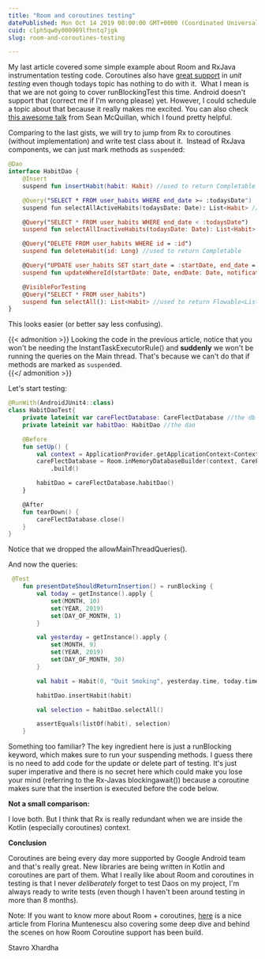 ```yaml
---
title: "Room and coroutines testing"
datePublished: Mon Oct 14 2019 08:00:00 GMT+0000 (Coordinated Universal Time)
cuid: clph5qw0y000909lfhntq7jgk
slug: room-and-coroutines-testing

---
```



My last article covered some simple example about Room and RxJava instrumentation testing code. Coroutines also have [great support](https://github.com/Kotlin/kotlinx.coroutines/tree/master/kotlinx-coroutines-test) in _unit testing_ even though todays topic has nothing to do with it.  What I mean is that we are not going to cover runBlockingTest this time. Android doesn't support that (correct me if I'm wrong please) yet. However, I could schedule a topic about that because it really makes me excited. You can also check [this awesome talk](https://www.droidcon.com/media-detail?video=352671106) from Sean McQuillan, which I found pretty helpful.

Comparing to the last gists, we will try to jump from Rx to coroutines (without implementation) and write test class about it.  Instead of RxJava components, we can just mark methods as `suspend`ed:

```kotlin
@Dao
interface HabitDao {
    @Insert
    suspend fun insertHabit(habit: Habit) //used to return Completable

    @Query("SELECT * FROM user_habits WHERE end_date >= :todaysDate")
    suspend fun selectAllActiveHabits(todaysDate: Date): List<Habit> //used to return Flowable<List<Habit>>

    @Query("SELECT * FROM user_habits WHERE end_date < :todaysDate")
    suspend fun selectAllInactiveHabits(todaysDate: Date): List<Habit> //used to return Flowable<List<Habit>>

    @Query("DELETE FROM user_habits WHERE id = :id")
    suspend fun deleteHabit(id: Long) //used to return Completable

    @Query("UPDATE user_habits SET start_date = :startDate, end_date = :endDate , receive_notification = :notification WHERE id = :id")
    suspend fun updateWhereId(startDate: Date, endDate: Date, notification: Boolean, id: Long) //used to return Completable

    @VisibleForTesting
    @Query("SELECT * FROM user_habits")
    suspend fun selectAll(): List<Habit> //used to return Flowable<List<Habit>>
}
```

This looks easier (or better say less confusing).

{{< admonition >}}
Looking the code in the previous article, notice that you won't be needing the InstantTaskExecutorRule() and **suddenly** we won't be running the queries on the Main thread. That's because we can't do that if methods are marked as `suspend`ed.  
{{</ admonition >}}

Let's start testing:

```kotlin
@RunWith(AndroidJUnit4::class)
class HabitDaoTest{
    private lateinit var careFlectDatabase: CareFlectDatabase //the db instance
    private lateinit var habitDao: HabitDao //the dao

    @Before
    fun setUp() {
        val context = ApplicationProvider.getApplicationContext<Context>()
        careFlectDatabase = Room.inMemoryDatabaseBuilder(context, CareFlectDatabase::class.java)
            .build()

        habitDao = careFlectDatabase.habitDao()
    }

    @After
    fun tearDown() {
        careFlectDatabase.close()
    }
}
```

Notice that we dropped the allowMainThreadQueries().

And now the queries:

```kotlin
 @Test
    fun presentDateShouldReturnInsertion() = runBlocking {
        val today = getInstance().apply {
            set(MONTH, 10)
            set(YEAR, 2019)
            set(DAY_OF_MONTH, 1)
        }

        val yesterday = getInstance().apply {
            set(MONTH, 9)
            set(YEAR, 2019)
            set(DAY_OF_MONTH, 30)
        }

        val habit = Habit(0, "Quit Smoking", yesterday.time, today.time, true)

        habitDao.insertHabit(habit)

        val selection = habitDao.selectAll()

        assertEquals(listOf(habit), selection)
    }
```

Something too familiar? The key ingredient here is just a runBlocking keyword, which makes sure to run your suspending methods. I guess there is no need to add code for the update or delete part of testing. It's just super imperative and there is no secret here which could make you lose your mind (referring to the Rx-Javas blockingawait()) because a coroutine makes sure that the insertion is executed before the code below.

**Not a small comparison:**

I love both. But I think that Rx is really redundant when we are inside the Kotlin (especially coroutines) context.

**Conclusion**

Coroutines are being every day more supported by Google Android team and that's really great. New libraries are being written in Kotlin and coroutines are part of them. What I really like about Room and coroutines in testing is that I never _deliberately_ forget to test Daos on my project, I'm always ready to write tests (even though I haven't been around testing in more than 8 months).

Note: If you want to know more about Room + coroutines, [here](https://medium.com/androiddevelopers/room-coroutines-422b786dc4c5) is a nice article from Florina Muntenescu also covering some deep dive and behind the scenes on how Room Coroutine support has been build.

Stavro Xhardha
